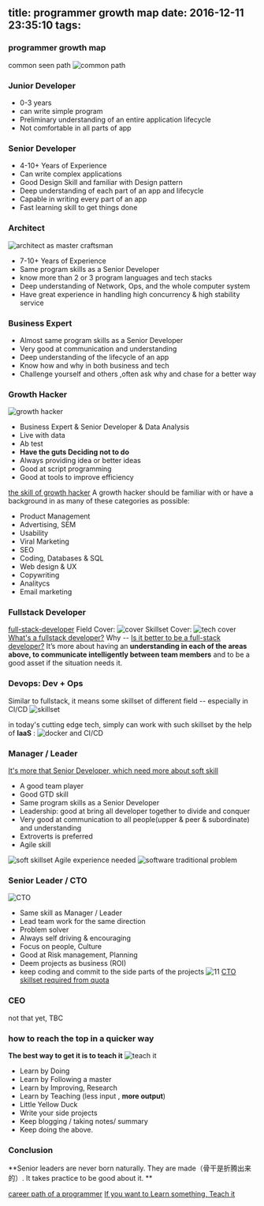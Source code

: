 title: programmer growth map
date: 2016-12-11 23:35:10
tags:
---

### programmer growth map

  common seen path
  ![common path](https://www.ctl.io/developers/assets/images/blog/career-path-diagram.png)

### Junior Developer
 - 0-3 years
 - can write simple program
 - Preliminary understanding of an entire application lifecycle
 - Not comfortable in all parts of app 


### Senior  Developer
 - 4-10+ Years of Experience
 - Can write complex applications
 - Good Design  Skill and familiar with Design pattern
 - Deep understanding of  each part of an app and lifecycle 
 - Capable in writing every part of an app
 - Fast learning skill to get things done

### Architect
![architect as master craftsman](http://image.slidesharecdn.com/practicesofgoodsoftwarearchitects-1-120626135324-phpapp02/95/practices-of-good-software-architects-24-728.jpg?cb=1340718988)
 - 7-10+ Years of Experience
 - Same program skills as a Senior Developer
 - know more than 2 or 3 program languages and tech stacks 
 - Deep understanding of  Network, Ops,  and the whole computer system
 - Have great experience in handling high concurrency & high stability service  
 

###  Business Expert

  - Almost same program skills as a Senior Developer 
  - Very good at communication and understanding
  - Deep understanding of  the lifecycle of an app
  - Know how and why in both business and tech
  - Challenge yourself and others ,often ask why and chase for a better way

### Growth Hacker
![growth hacker](http://duraid.me/blog/wp-content/uploads/2014/12/growth-hacker-mix.png)
 - Business Expert & Senior  Developer & Data Analysis 
 - Live with data
 - Ab test
 -  **Have the guts Deciding not to do**
 -  Always providing idea or better ideas
 -  Good at script programming
 - Good at tools to improve efficiency

[ the skill of growth hacker](http://duraid.me/blog/part-2-growth-hacker-profile/) 
A growth hacker should be familiar with or have a background in as many of these categories as possible:


 - Product Management
 - Advertising, SEM
 - Usability
 - Viral Marketing
 - SEO
 - Coding, Databases & SQL
 - Web design & UX
 - Copywriting
 - Analitycs
 - Email marketing

### Fullstack Developer
[full-stack-developer](https://www.sitepoint.com/full-stack-developer/)
Field Cover:
![cover](https://dab1nmslvvntp.cloudfront.net/wp-content/uploads/2014/08/1409261668002.png)
Skillset Cover:
![tech cover](https://media.licdn.com/mpr/mpr/AAEAAQAAAAAAAAX_AAAAJGZiMDFhNzkxLWE1NWMtNGI4OS1iNTY3LTZhNWY3NTg1YjI5Yw.png)
[What's a fullstack developer?](http://www.laurencegellert.com/2012/08/what-is-a-full-stack-developer/)
Why -- [Is it better to be a full-stack developer?](https://www.sitepoint.com/full-stack-developer/)
It’s more about having an **understanding in each of the areas above, to communicate intelligently between team members** and to be a good asset if the situation needs it.

### Devops: Dev + Ops 
Similar to fullstack,  it means some skillset of different field -- especially in CI/CD
![skillset](https://www.redhat.com/cms/managed-files/diagram-devops-opensource-900x450.png)

in today's cutting edge tech, simply can work with such skillset by the help of **IaaS** :
![docker and CI/CD](http://www.relevancelab.com/RLCatalyst/assets/img/catalyst/containers-devops.png)


### Manager / Leader
[It's more that Senior Developer, which need more about soft skill](http://www.pmexamsmartnotes.com/11-essential-soft-skills-required-for-a-project-manager/)

  - A good team player
  - Good  GTD skill
  - Same program skills as a Senior Developer
  - Leadership: good at bring all developer together to divide and conquer 
  - Very good at communication to all people(upper & peer & subordinate) and understanding
  - Extroverts is preferred
  - Agile skill
  
![soft skillset](https://leadershipchamps.files.wordpress.com/2013/04/pms-essential-soft-skills.jpg)
Agile experience needed
![software traditional problem](http://jancology.com/blog/archives/software-project.gif)

### Senior Leader / CTO
![CTO](http://7xk67t.com1.z0.glb.clouddn.com/cto.jpeg)
 - Same skill as Manager / Leader
 - Lead team work for the same direction
 - Problem solver
 - Always self driving & encouraging 
 - Focus on people, Culture
 - Good at Risk management, Planning 
 - Deem projects as business (ROI)
 - keep coding and commit to the side parts of the projects
 ![11](https://christopherjcoleman.files.wordpress.com/2012/12/ctoandcio1.gif?w=1500&h=1040)
 [CTO skillset required  from quota](https://www.quora.com/What-are-skills-required-to-become-a-CTO)
 
### CEO
 not that yet, TBC

### how to reach the top in a quicker way

**The best way to get it is to teach it**
![teach it](https://i2.wp.com/www.keytokorean.com/wp-content/uploads/2013/09/einstein-explain-simply.jpg)
 - Learn by Doing
 - Learn by Following a master
 - Learn by Improving, Research
 - Learn by Teaching (less input , **more output**)
 - Little Yellow Duck
 - Write your side projects
 - Keep blogging / taking notes/ summary 
 - Keep doing the above.

### Conclusion
**Senior leaders are never born naturally. They are made（骨干是折腾出来的）. It takes practice to be good about it. **

[career path of a programmer](https://www.ctl.io/developers/blog/post/career-path-of-a-programmer/)
[If you want to Learn something, Teach it](http://keytokorean.com/blog/motivation/if-you-want-to-learn-something-teach-it/)
